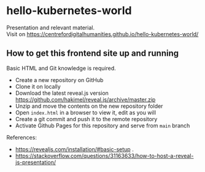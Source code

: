 # hello-kubernetes-world
Presentation and relevant material.  
Visit on https://centrefordigitalhumanities.github.io/hello-kubernetes-world/

## How to get this frontend site up and running
Basic HTML and Git knowledge is required.
- Create a new repository on GitHub
- Clone it on locally
- Download the latest reveal.js version https://github.com/hakimel/reveal.js/archive/master.zip
- Unzip and move the contents on the new repository folder
- Open `index.html` in a browser to view it, edit as you will
- Create a git commit and push it to the remote repository
- Activate Github Pages for this repository and serve from `main` branch

References:
- https://revealjs.com/installation/#basic-setup .  
- https://stackoverflow.com/questions/31163633/how-to-host-a-reveal-js-presentation/
